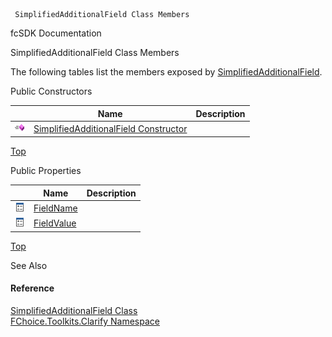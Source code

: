 ﻿     SimplifiedAdditionalField Class Members                                                   

fcSDK Documentation

SimplifiedAdditionalField Class Members

The following tables list the members exposed by [SimplifiedAdditionalField](FChoice.Toolkits.Clarify~FChoice.Toolkits.Clarify.SimplifiedAdditionalField.md).

Public Constructors

|   | Name | Description |
| --- | --- | --- |
| ![Public Constructor](dotnetimages/publicConstructor.png) | [SimplifiedAdditionalField Constructor](FChoice.Toolkits.Clarify~FChoice.Toolkits.Clarify.SimplifiedAdditionalField~_ctor.md) |   |

[Top](#top)

Public Properties

|   | Name | Description |
| --- | --- | --- |
| ![Public Property](dotnetimages/publicProperty.png) | [FieldName](FChoice.Toolkits.Clarify~FChoice.Toolkits.Clarify.SimplifiedAdditionalField~FieldName.md) |   |
| ![Public Property](dotnetimages/publicProperty.png) | [FieldValue](FChoice.Toolkits.Clarify~FChoice.Toolkits.Clarify.SimplifiedAdditionalField~FieldValue.md) |   |

[Top](#top)

See Also

#### Reference

[SimplifiedAdditionalField Class](FChoice.Toolkits.Clarify~FChoice.Toolkits.Clarify.SimplifiedAdditionalField.md)  
[FChoice.Toolkits.Clarify Namespace](FChoice.Toolkits.Clarify~FChoice.Toolkits.Clarify_namespace.md)